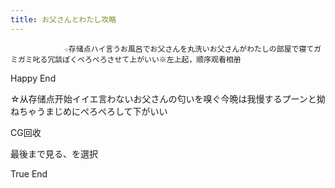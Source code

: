 ```yaml
---
title: お父さんとわたし攻略
---
```


                ☆存储点ハイ言うお風呂でお父さんを丸洗いお父さんがわたしの部屋で寝てガミガミ叱る冗談ぽくぺろぺろさせて上がいい※左上起，顺序观看相册

Happy End

☆从存储点开始イイエ言わないお父さんの匂いを嗅ぐ今晩は我慢するプーンと拗ねちゃうまじめにぺろぺろして下がいい

CG回收

最後まで見る、を選択

True End
              
